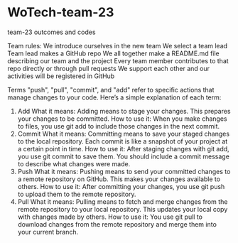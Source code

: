 # WoTech-team-23
team-23 outcomes and codes

Team rules:
We introduce ourselves in the new team
We select a team lead
Team lead makes a GitHub repo
We all together make a README.md file describing our team and the project
Every team member contributes to that repo directly or through pull requests
We support each other and our activities will be registered in GitHub


Terms "push", "pull", "commit", and "add" refer to specific actions that manage changes to your code. Here’s a simple explanation of each term:

1. Add
What it means: Adding means to stage your changes. This prepares your changes to be committed.
How to use it: When you make changes to files, you use git add to include those changes in the next commit.
2. Commit
What it means: Committing means to save your staged changes to the local repository. Each commit is like a snapshot of your project at a certain point in time.
How to use it: After staging changes with git add, you use git commit to save them. You should include a commit message to describe what changes were made.
3. Push
What it means: Pushing means to send your committed changes to a remote repository on GitHub. This makes your changes available to others.
How to use it: After committing your changes, you use git push to upload them to the remote repository.
4. Pull
What it means: Pulling means to fetch and merge changes from the remote repository to your local repository. This updates your local copy with changes made by others.
How to use it: You use git pull to download changes from the remote repository and merge them into your current branch.
